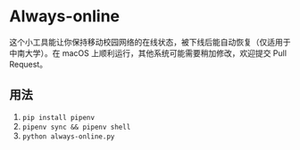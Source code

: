 # Always-online

这个小工具能让你保持移动校园网络的在线状态，被下线后能自动恢复（仅适用于中南大学）。在 macOS 上顺利运行，其他系统可能需要稍加修改，欢迎提交 Pull Request。

## 用法
1. `pip install pipenv`
2. `pipenv sync && pipenv shell`
3. `python always-online.py`